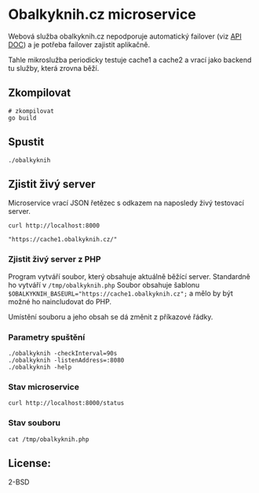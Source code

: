# Obalkyknih.cz microservice


Webová služba obalkyknih.cz nepodporuje automatický failover (viz [API DOC][obalky]) a je potřeba failover zajistit aplikačně.

Tahle mikroslužba periodicky testuje cache1 a cache2 a vrací jako
backend tu služby, která zrovna běží.

## Zkompilovat

    # zkompilovat
    go build

## Spustit

    ./obalkyknih 

## Zjistit  živý server

Microservice vrací JSON řetězec s odkazem na naposledy živý testovací server.

    curl http://localhost:8000

    "https://cache1.obalkyknih.cz/"


### Zjistit živý server z PHP

Program vytváří soubor, který obsahuje aktuálně běžící server. Standardně ho vytváří v `/tmp/obalkyknih.php` 
Soubor obsahuje šablonu `$OBALKYKNIH_BASEURL="https://cache1.obalkyknih.cz";` a mělo by být možné ho naincludovat do PHP.

Umístění souboru a jeho obsah se dá změnit z příkazové řádky.


### Parametry spuštění

    ./obalkyknih -checkInterval=90s
    ./obalkyknih -listenAddress=:8080
    ./obalkyknih -help

### Stav microservice

    curl http://localhost:8000/status

### Stav souboru

    cat /tmp/obalkyknih.php

## License:

2-BSD

[obalky]: https://www.obalkyknih.cz/doc/Dokumentace_API_OKCZ_3.3.pdf
